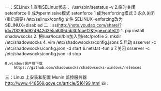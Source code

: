 一：SELinux
	1.查看SELinux状态：
		/usr/sbin/sestatus -v 
	2.临时关闭
		setenforce 0  成为permissive模式
   		setenforce 1  成为enforcing模式
	3.永久关闭(重启需要)
		/etc/selinux/config 文件 
		SELINUX=enforcing改为SELINUX=disabled
二：ss(http://note.youdao.com/share/?id=7f8290d924942d2e5a839d5b3bfcbef2&type=note#/)
	1. pip install shadowsocks
	2. 把/usr/local/bin加入到/etc/profile
	3. mkdir /etc/shadowsocks
	4. vim /etc/shadowsocks/config.jsons
	5.启动 ssserver -c /etc/shadowsocks/config.json -d start
	6.netstat -tunlp
	7.关闭 ssserver -c /etc/shadowsocks/config.json -d stop

	8.windows客户端下载
		https://github.com/shadowsocks/shadowsocks-windows/releases
三：Linux 上安装和配置 Munin 监控服务器
	http://www.448569.gove.cn/article/516199.html
四：